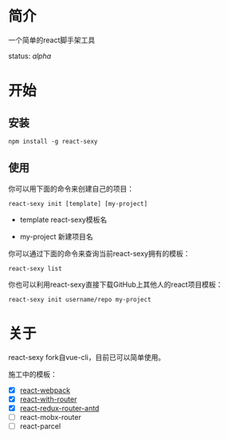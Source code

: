 # 简介
一个简单的react脚手架工具

status: *alpha*

# 开始
## 安装
`npm install -g react-sexy`

## 使用
你可以用下面的命令来创建自己的项目：

`react-sexy init [template] [my-project]`

* template react-sexy模板名

* my-project 新建项目名



你可以通过下面的命令来查询当前react-sexy拥有的模板：

`react-sexy list`



你也可以利用react-sexy直接下载GitHub上其他人的react项目模板：

`react-sexy init username/repo my-project`

# 关于

react-sexy fork自vue-cli，目前已可以简单使用。

施工中的模板：

- [x] [react-webpack](https://github.com/react-sexy-templates/webpack)
- [x] [react-with-router](https://github.com/react-sexy-templates/react-with-router)
- [x] [react-redux-router-antd](https://github.com/react-sexy-templates/react-redux-antd)
- [ ] react-mobx-router
- [ ] react-parcel
